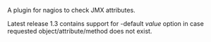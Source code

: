 A plugin for nagios to check JMX attributes.

Latest release 1.3 contains support for -default _value_ option in case requested object/attribute/method does not exist.